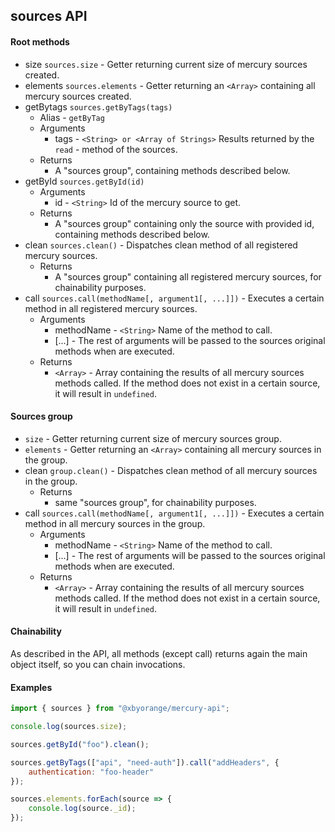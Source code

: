 ## sources API

#### Root methods

* size `sources.size` - Getter returning current size of mercury sources created.
* elements `sources.elements` - Getter returning an `<Array>` containing all mercury sources created.
* getBytags `sources.getByTags(tags)`
	* Alias - `getByTag`
	* Arguments
		* tags - `<String> or <Array of Strings>` Results returned by the `read` - method of the sources.
	* Returns
		* A "sources group", containing methods described below.
* getById `sources.getById(id)`
	* Arguments
		* id - `<String>` Id of the mercury source to get.
	* Returns
		* A "sources group" containing only the source with provided id, containing methods described below.
* clean `sources.clean()` - Dispatches clean method of all registered mercury sources.
	* Returns
		* A "sources group" containing all registered mercury sources, for chainability purposes.
* call `sources.call(methodName[, argument1[, ...]])` - Executes a certain method in all registered mercury sources.
	* Arguments
		* methodName - `<String>` Name of the method to call.
		* [...] - The rest of arguments will be passed to the sources original methods when are executed.
	* Returns
		* `<Array>` - Array containing the results of all mercury sources methods called. If the method does not exist in a certain source, it will result in `undefined`.

#### Sources group

* `size` - Getter returning current size of mercury sources group.
* `elements` - Getter returning an `<Array>` containing all mercury sources in the group.
* clean `group.clean()` - Dispatches clean method of all mercury sources in the group.
	* Returns
		* same "sources group", for chainability purposes.
* call `sources.call(methodName[, argument1[, ...]])` - Executes a certain method in all mercury sources in the group.
	* Arguments
		* methodName - `<String>` Name of the method to call.
		* [...] - The rest of arguments will be passed to the sources original methods when are executed.
	* Returns
		* `<Array>` - Array containing the results of all mercury sources methods called. If the method does not exist in a certain source, it will result in `undefined`.

#### Chainability

As described in the API, all methods (except call) returns again the main object itself, so you can chain invocations.

#### Examples

```js
import { sources } from "@xbyorange/mercury-api";

console.log(sources.size);

sources.getById("foo").clean();

sources.getByTags(["api", "need-auth"]).call("addHeaders", {
	authentication: "foo-header"
});

sources.elements.forEach(source => {
	console.log(source._id);
});

```
